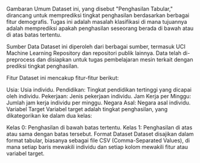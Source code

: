 Gambaran Umum
Dataset ini, yang disebut "Penghasilan Tabular," dirancang untuk memprediksi tingkat penghasilan berdasarkan berbagai fitur demografis. Tugas ini adalah masalah klasifikasi di mana tujuannya adalah memprediksi apakah penghasilan seseorang berada di bawah atau di atas batas tertentu.

Sumber Data
Dataset ini diperoleh dari berbagai sumber, termasuk UCI Machine Learning Repository dan repositori publik lainnya. Data telah di-preprocess dan disiapkan untuk tugas pembelajaran mesin terkait dengan prediksi tingkat penghasilan.

Fitur
Dataset ini mencakup fitur-fitur berikut:

Usia: Usia individu.
Pendidikan: Tingkat pendidikan tertinggi yang dicapai oleh individu.
Pekerjaan: Jenis pekerjaan individu.
Jam Kerja per Minggu: Jumlah jam kerja individu per minggu.
Negara Asal: Negara asal individu.
Variabel Target
Variabel target adalah tingkat penghasilan, yang dikategorikan ke dalam dua kelas:

Kelas 0: Penghasilan di bawah batas tertentu.
Kelas 1: Penghasilan di atas atau sama dengan batas tersebut.
Format Dataset
Dataset disajikan dalam format tabular, biasanya sebagai file CSV (Comma-Separated Values), di mana setiap baris mewakili individu dan setiap kolom mewakili fitur atau variabel target.
